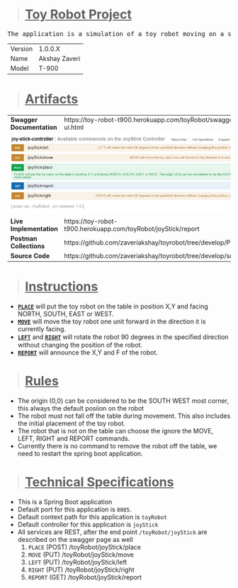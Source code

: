 <blockquote>
    <H1><U>Toy Robot Project</U></H1>
 </blockquote>
 
<pre lang="terminal">
The application is a simulation of a toy robot moving on a square tabletop, of dimensions 5 x 5 units.
</pre>


<TABLE>
<TR><TD>Version</TD><TD>1.0.0.X</TD></TR>
<TR><TD>Name</TD><TD>Akshay Zaveri</TD></TR>
<TR><TD>Model</TD><TD>T-900</TD></TR>
</TABLE>

<blockquote>
<H1><U>Artifacts</U></H1>
</blockquote>
<TABLE>
<TR><TD><B>Swagger Documentation<B/></TD><TD>https://toy-robot-t900.herokuapp.com/toyRobot/swagger-ui.html</TD></TR>
<TR><TD colspan="2"><img src="https://raw.githubusercontent.com/zaveriakshay/toyrobot/develop/Postman/swagger.jpg"/></TD></TR>
<TR><TD><B>Live Implementation</B></TD><TD>https://toy-robot-t900.herokuapp.com/toyRobot/joyStick/report</TD></TR>
<TR><TD><B>Postman Collections</B></TD><TD>https://github.com/zaveriakshay/toyrobot/tree/develop/Postman</TD></TR>
<TR><TD><B>Source Code</B></TD><TD>https://github.com/zaveriakshay/toyrobot/tree/develop/src</TD></TR>
</TABLE>

<blockquote>
<H1><U>Instructions</U></H1>
</blockquote>
<DIV>
<P>
<UL>
    <LI><code><B><U>PLACE</U></B></code> will put the toy robot on the table in position X,Y and facing NORTH, SOUTH, EAST or WEST.</LI>
    <LI><code><B><U>MOVE</U></B></code> will move the toy robot one unit forward in the direction it is currently facing.</LI>
    <LI><code><B><U>LEFT</U></B></code> and <code><B><U>RIGHT</U></B></code> will rotate the robot 90 degrees in the speciﬁed direction without changing the position of the robot.</LI>
    <LI><code><B><U>REPORT</U></B></code> will announce the X,Y and F of the robot.</LI>
</UL>
</P>
<DIV>

<blockquote>
<H1><U>Rules</U></H1>
</blockquote>
<DIV>
<P>
<UL>
    <LI>The origin (0,0) can be considered to be the SOUTH WEST most corner, this always the default posiion on the robot</LI>
    <LI>The robot must not fall off the table during movement. This also includes the initial placement of the toy robot.</LI>
    <LI>The robot that is not on the table can choose the ignore the MOVE, LEFT, RIGHT and REPORT commands.</LI>
    <LI>Currently there is no command to remove the robot off the table, we need to restart the spring boot application.</LI>
</UL>
</P>
<DIV>
    
<blockquote>
<H1><U>Technical Specifications</U></H1>
</blockquote>
<DIV>
<P>
<UL>
    <LI>This is a Spring Boot application</LI>
    <LI>Default port for this application is <code>8085</code>.</LI>
    <LI>Default context path for this application is <code>toyRobot</code></LI>
    <LI>Default controller for this application is <code>joyStick</code></LI>
    <LI>All services are REST, after the end point <code>/toyRobot/joyStick</code> are described on the swagger page as well
        <OL>
            <LI><CODE>PLACE</CODE> (POST) /toyRobot/joyStick/place</LI> 
            <LI><CODE>MOVE</CODE> (PUT) /toyRobot/joyStick/move</LI> 
            <LI><CODE>LEFT</CODE> (PUT) /toyRobot/joyStick/left</LI> 
            <LI><CODE>RIGHT</CODE> (PUT) /toyRobot/joyStick/right</LI>
            <LI><CODE>REPORT</CODE> (GET) /toyRobot/joyStick/report</LI> 
        </OL>
    </LI>
</UL>
</P>
<DIV>
